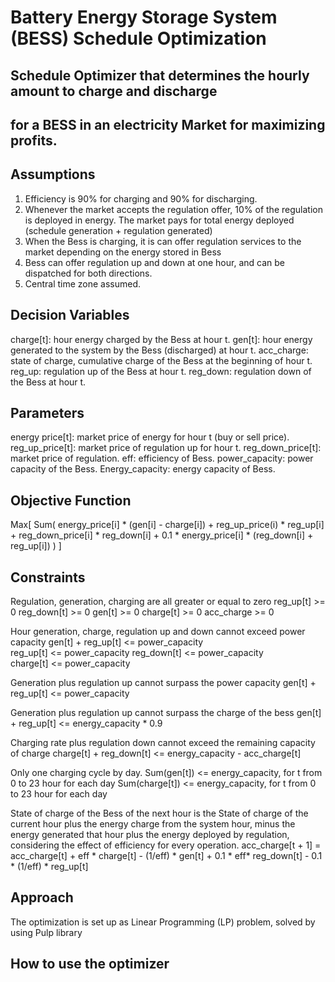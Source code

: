 # Battery Energy Storage System (BESS) Schedule Optimization

## Schedule Optimizer that determines the hourly amount to charge and discharge
## for a BESS in an electricity Market for maximizing profits.


## Assumptions

1. Efficiency is 90% for charging and 90% for discharging.
2. Whenever the market accepts the regulation offer, 10% of the regulation is deployed in energy. 
The market pays for total energy deployed (schedule generation + regulation generated)
3. When the Bess is charging, it is can offer regulation services to the market depending on 
the energy stored in Bess
4. Bess can offer regulation up and down at one hour, and can be dispatched for both directions.
5. Central time zone assumed.


## Decision Variables

charge[t]: hour energy charged by the Bess at hour t.
gen[t]: hour energy generated to the system by the Bess (discharged) at hour t.
acc_charge: state of charge, cumulative charge of the Bess at the beginning of hour t.
reg_up: regulation up of the Bess at hour t.
reg_down: regulation down of the Bess at hour t.


## Parameters

energy price[t]: market price of energy for hour t (buy or sell price).
reg_up_price[t]: market price of regulation up for hour t.
reg_down_price[t]: market price of regulation.
eff: efficiency of Bess.
power_capacity: power capacity of the Bess.
Energy_capacity: energy capacity of Bess.


## Objective Function

Max[ Sum( energy_price[i] * (gen[i] - charge[i]) + reg_up_price(i) * reg_up[i] + reg_down_price[i] * reg_down[i] +
0.1 * energy_price[i] * (reg_down[i] + reg_up[i]) ) ]


## Constraints

Regulation, generation, charging are all greater or equal to zero
reg_up[t] >= 0
reg_down[t] >= 0
gen[t] >= 0
charge[t] >= 0
acc_charge >= 0

Hour generation, charge, regulation up and down cannot exceed power capacity
gen[t] + reg_up[t] <= power_capacity	
reg_up[t] <= power_capacity	
reg_down[t] <= power_capacity	
charge[t] <= power_capacity	

Generation plus regulation up cannot surpass the power capacity
gen[t] + reg_up[t] <= power_capacity	
	
Generation plus regulation up cannot surpass the charge of the bess
gen[t] + reg_up[t] <= energy_capacity * 0.9	

Charging rate plus regulation down cannot exceed the remaining capacity of charge
	charge[t] + reg_down[t] <= energy_capacity - acc_charge[t]

Only one charging cycle by day.
Sum(gen[t]) <= energy_capacity, for t from 0 to 23 hour for each day
Sum(charge[t]) <= energy_capacity, for t from 0 to 23 hour for each day

State of charge of the Bess of the next hour is the State of charge of the current hour plus the energy charge from the system hour, minus the energy generated that hour plus the energy deployed by regulation, considering the effect of efficiency for every operation.
acc_charge[t + 1] = acc_charge[t] + eff * charge[t] - (1/eff) * gen[t] + 0.1 * eff* reg_down[t] - 0.1 * (1/eff) * reg_up[t]  


## Approach
The optimization is set up as Linear Programming (LP) problem, solved by using Pulp library


## How to use the optimizer
